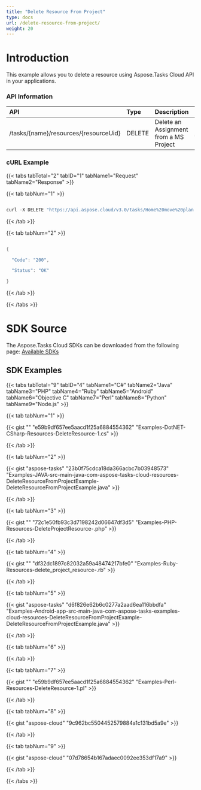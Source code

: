 ```yaml
---
title: "Delete Resource From Project"
type: docs
url: /delete-resource-from-project/
weight: 20
---
```


# **Introduction**
This example allows you to delete a resource using Aspose.Tasks Cloud API in your applications.
### **API Information**

|**API**|**Type**|**Description**|**Resource Link**|
| :- | :- | :- | :- |
|/tasks/{name}/resources/{resourceUid}|DELETE|Delete an Assignment from a MS Project|[DeleteResource](https://apireference.aspose.cloud/tasks/#/TasksResources/DeleteResource)|
### **cURL Example**
{{< tabs tabTotal="2" tabID="1" tabName1="Request" tabName2="Response" >}}

{{< tab tabNum="1" >}}

```java

curl -X DELETE "https://api.aspose.cloud/v3.0/tasks/Home%20move%20plan.mpp/resources/1" -H "accept: application/json" -H "authorization: Bearer eyJhbGciOiJSUzI1NiIsInR5cCI6IkpXVCJ9.eyJuYmYiOjE1NjU4MTM4MzMsImV4cCI6MTU2NTkwMDIzMywiaXNzIjoiaHR0cHM6Ly9hcGkuYXNwb3NlLmNsb3VkIiwiYXVkIjpbImh0dHBzOi8vYXBpLmFzcG9zZS5jbG91ZC9yZXNvdXJjZXMiLCJhcGkucGxhdGZvcm0iLCJhcGkucHJvZHVjdHMiXSwiY2xpZW50X2lkIjoiOWYwYjI2ZDEtMGYxZi00MDNiLTliYTQtMTMzMzk4MGFjNmRiIiwiY2xpZW50X2lkU3J2SWQiOiIiLCJzY29wZSI6WyJhcGkucGxhdGZvcm0iLCJhcGkucHJvZHVjdHMiXX0.i-jvPiyFTxus_07QqK7tPLNffcFb_iwyCIFpdL81pCTqWmh5-Bolcj293rgYJoaQeDsLyoCXcQNN9C-BUUb_xWfOsJNX1zw_GE-G5J-DOKbuBxJqYC1z2LK3LNxeRgHyK4ubKQktSctiMxDOeMBBge20PRCNvTZHxgagUAQ5Va3KWA43F9F3GaB2AtS09t8IB1ADQThhn6YpP5mBzkiX7gkYU0BGETt2oZ0sZjGFbKUDlTasUc4sWj-rTbsClNoLFYvYJ55jvZW3QefO8hndVsngM8U7Z3jDvuGVlAyBoklwGlADaSR_u00Of5ybzbfcMWjM8cSS83tJZwQ4fL3xKQ"

```

{{< /tab >}}

{{< tab tabNum="2" >}}

```java

{

  "Code": "200",

  "Status": "OK"

}

```

{{< /tab >}}

{{< /tabs >}}
# **SDK Source**
The Aspose.Tasks Cloud SDKs can be downloaded from the following page: [Available SDKs](/available-sdks/)
## **SDK Examples**
{{< tabs tabTotal="9" tabID="4" tabName1="C#" tabName2="Java" tabName3="PHP" tabName4="Ruby" tabName5="Android" tabName6="Objective C" tabName7="Perl" tabName8="Python" tabName9="Node.js" >}}

{{< tab tabNum="1" >}}

{{< gist "" "e59b9df657ee5aacd1f25a6884554362" "Examples-DotNET-CSharp-Resources-DeleteResource-1.cs" >}}

{{< /tab >}}

{{< tab tabNum="2" >}}

{{< gist "aspose-tasks" "23b0f75cdca18da366acbc7b03948573" "Examples-JAVA-src-main-java-com-aspose-tasks-cloud-resources-DeleteResourceFromProjectExample-DeleteResourceFromProjectExample.java" >}}

{{< /tab >}}

{{< tab tabNum="3" >}}

{{< gist "" "72c1e50fb93c3d7198242d06647df3d5" "Examples-PHP-Resources-DeleteProjectResource-.php" >}}

{{< /tab >}}

{{< tab tabNum="4" >}}

{{< gist "" "df32dc1897c82032a59a48474217bfe0" "Examples-Ruby-Resources-delete_project_resource-.rb" >}}

{{< /tab >}}

{{< tab tabNum="5" >}}

{{< gist "aspose-tasks" "d6f826e62b6c0277a2aad6ea116bbdfa" "Examples-Android-app-src-main-java-com-aspose-tasks-examples-cloud-resources-DeleteResourceFromProjectExample-DeleteResourceFromProjectExample.java" >}}

{{< /tab >}}

{{< tab tabNum="6" >}}

{{< /tab >}}

{{< tab tabNum="7" >}}

{{< gist "" "e59b9df657ee5aacd1f25a6884554362" "Examples-Perl-Resources-DeleteResource-1.pl" >}}

{{< /tab >}}

{{< tab tabNum="8" >}}

{{< gist "aspose-cloud" "9c962bc5504452579884a1c131bd5a9e" >}}

{{< /tab >}}

{{< tab tabNum="9" >}}

{{< gist "aspose-cloud" "07d78654b167adaec0092ee353df17a9" >}}

{{< /tab >}}

{{< /tabs >}}

